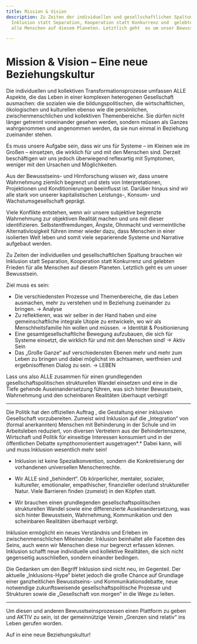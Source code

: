 ```yaml
---
title: Mission & Vision
description: Zu Zeiten der individuellen und gesellschaftlichen Spaltung brauchen  wir
  Inklusion statt Separation, Kooperation statt Konkurrenz und  gelebten Frieden für
  alle Menschen auf diesem Planeten. Letztlich geht  es um unser Bewusstsein.

---
```

# Mission & Vision – Eine neue Beziehungskultur

Die individuellen und kollektiven Transformationsprozesse  umfassen ALLE Aspekte, die das Leben in einer komplexen heterogenen  Gesellschaft ausmachen: die sozialen wie die bildungspolitischen, die  wirtschaftlichen, ökologischen und kulturellen ebenso wie die  persönlichen, zwischenmenschlichen und kollektiven Themenbereiche. Sie  dürfen nicht länger getrennt voneinander gesehen werden, sondern müssen  als Ganzes wahrgenommen und angenommen werden, da sie nun einmal in  Beziehung zueinander stehen.

Es muss unsere Aufgabe sein, dass wir uns für Systeme – im Kleinen  wie im Großen – einsetzen, die wirklich für und mit den Menschen sind.  Derzeit beschäftigen wir uns jedoch überwiegend reflexartig mit  Symptomen, weniger mit den Ursachen und Möglichkeiten.

Aus der Bewusstseins- und Hirnforschung wissen wir, dass unsere  Wahrnehmung ziemlich begrenzt und stets von Interpretationen,  Projektionen und Konditionierungen beeinflusst ist. Darüber hinaus sind  wir alle stark von unserer kapitalistischen Leistungs-, Konsum- und  Wachstumsgesellschaft geprägt.

Viele Konflikte entstehen, wenn wir unsere subjektive begrenzte  Wahrnehmung zur objektiven Realität machen und uns mit dieser  identifizieren. Selbstentfremdungen, Ängste, Ohnmacht und vermeintliche  Alternativlosigkeit führen immer wieder dazu, dass Menschen in einer  isolierten Welt leben und somit viele separierende Systeme und Narrative aufgebaut werden.

Zu Zeiten der individuellen und gesellschaftlichen Spaltung brauchen  wir Inklusion statt Separation, Kooperation statt Konkurrenz und  gelebten Frieden für alle Menschen auf diesem Planeten. Letztlich geht  es um unser Bewusstsein.

Ziel muss es sein:

- Die verschiedensten Prozesse und Themenbereiche, die das Leben  ausmachen, mehr zu verstehen und in Beziehung zueinander zu bringen. →  Analyse
- Zu reflektieren, was wir selber in der Hand haben und eine  gemeinschaftliche integrale Utopie zu entwickeln, wo wir als  Menschheitsfamilie hin wollen und müssen. → Identität &  Positionierung
- Eine gesamtgesellschaftliche Bewegung aufzubauen, die sich für  Systeme einsetzt, die wirklich für und mit den Menschen sind! → Aktiv  Sein
- Das „Große Ganze“ auf verschiedensten Ebenen mehr und mehr zum Leben zu bringen und dabei möglichst im achtsamen, wertfreien und  ergebnisoffenen Dialog zu sein. → LEBEN

Lass uns also ALLE zusammen für einen grundlegenden  gesellschaftspolitischen strukturellen Wandel einsetzen und eine in die  Tiefe gehende Auseinandersetzung führen, was sich hinter Bewusstsein,  Wahrnehmung und den scheinbaren Realitäten überhaupt verbirgt!

------

Die Politik hat den offiziellen Auftrag , die  Gestaltung einer inklusiven Gesellschaft vorzubereiten. Zumeist wird  Inklusion auf die „Integration“ von (formal anerkannten) Menschen mit  Behinderung in der Schule und im Arbeitsleben reduziert, von diversen  Vertretern aus der Behindertenszene, Wirtschaft und Politik für  einseitige Interessen konsumiert und in der öffentlichen Debatte  sympthomorientiert ausgetragen*.* Dabei kann, will und muss Inklusion wesentlich mehr sein!

- Inklusion ist keine Spezialkonvention, sondern die Konkretisierung der vorhandenen universellen Menschenrechte.

- Wir ALLE sind „behindert“. Ob körperlicher, mentaler, sozialer,  kultureller, emotionaler, empathischer, finanzieller oder/und  struktureller Natur. Viele Barrieren finden (zumeist) in den Köpfen  statt.

- Wir brauchen einen grundlegenden gesellschaftspolitischen  strukturellen Wandel sowie eine differenzierte Auseinandersetzung, was  sich hinter Bewusstsein, Wahrnehmung, Kommunikation und den scheinbaren  Realitäten überhaupt verbirgt.

Inklusion ermöglicht ein neues Verständnis und Erleben im  zwischenmenschlichen Miteinander. Inklusion beinhaltet alle Facetten des Seins, auch wenn wir Menschen diese nur begrenzt erfassen können.  Inklusion schafft neue individuelle und kollektive Realitäten, die sich  nicht gegenseitig ausschließen, sondern einander bedingen.

Die Gedanken um den Begriff Inklusion sind nicht neu, im Gegenteil.  Der aktuelle „Inklusions-Hype“ bietet jedoch die große Chance auf  Grundlage einer ganzheitlichen Bewusstseins- und Kommunikationsdebatte,  neue notwendige zukunftsweisende gesellschaftspolitische Prozesse und  Strukturen sowie die „Gesellschaft von morgen“ in die Wege zu leiten.

------

Um diesen und anderen Bewusstseinsprozessen  einen Plattform zu geben und AKTIV zu sein, ist der gemeinnützige Verein „Grenzen sind relativ“ ins Leben gerufen worden.

Auf in eine neue Beziehungskultur!